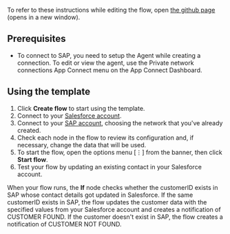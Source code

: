 To refer to these instructions while editing the flow, open [the github page](https://github.com/ot4i/app-connect-templates/blob/master/resources/markdown/Synchronize%20data%20between%20SAP%20and%20Saleforce%20whenever%20the%20salesforce%20contact%20is%20being%20updated_instructions.md) (opens in a new window).
## Prerequisites
- To connect to SAP, you need to setup the Agent while creating a connection. To edit or view the agent, use the Private network connections App Connect menu on the App Connect Dashboard.
## Using the template
1. Click **Create flow** to start using the template.
1. Connect to your [Salesforce account](https://developer.ibm.com/integration/docs/app-connect/how-to-guides-for-apps/use-ibm-app-connect-salesforce/).
1. Connect to your [SAP account](https://developer.ibm.com/integration/docs/app-connect/how-to-guides-for-apps/how-to-use-ibm-app-connect-with-sap/), choosing the network that you've already created.
1. Check each node in the flow to review its configuration and, if necessary, change the data that will be used.
1. To start the flow, open the options menu [&#8942;] from the banner, then click **Start flow**.
1. Test your flow by updating an existing contact in your Salesforce account.  
 
When your flow runs, the **If** node checks whether the customerID exists in SAP whose contact details got updated in Salesforce. If the same customerID exists in SAP, the flow updates the customer data with the specified values from your Salesforce account and creates a notification of CUSTOMER FOUND.  If the customer doesn't exist in SAP, the flow creates a notification of CUSTOMER NOT FOUND. 
